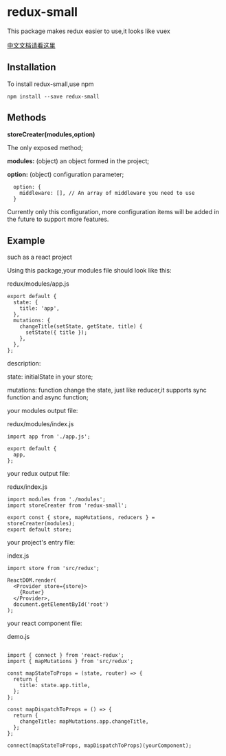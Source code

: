 redux-small
=========================

This package makes redux easier to use,it looks like vuex

[中文文档请看这里](https://blog.csdn.net/xiaotiantian1993s/article/details/84984245)

## Installation

To install redux-small,use npm

```
npm install --save redux-small
```
## Methods

**storeCreater(modules,option)**

The only exposed method;

**modules:** (object) an object formed in the project;

**option:** (object) configuration parameter;
```
  option: {
    middleware: [], // An array of middleware you need to use
  }
```
Currently only this configuration, more configuration items will be added in the future to support more features.

## Example

such as a react project

Using this package,your modules file should look like this:

redux/modules/app.js
```
export default {
  state: {
    title: 'app',
  },
  mutations: {
    changeTitle(setState, getState, title) {
      setState({ title });
    },
  },
};
```
description:

  state: initialState in your store;

  mutations: function change the state, just like reducer,it supports sync function and async function;


your modules output file:

redux/modules/index.js
```
import app from './app.js';

export default {
  app,
};
```

your redux output file:

redux/index.js 
```
import modules from './modules';
import storeCreater from 'redux-small';

export const { store, mapMutations, reducers } = storeCreater(modules);
export default store;
```

your project's entry file:

index.js
```
import store from 'src/redux';

ReactDOM.render(
  <Provider store={store}>
    {Router}
  </Provider>,
  document.getElementById('root')
);
```

your react component file:

demo.js
```

import { connect } from 'react-redux';
import { mapMutations } from 'src/redux';

const mapStateToProps = (state, router) => {
  return {
    title: state.app.title,
  };
};

const mapDispatchToProps = () => {
  return {
    changeTitle: mapMutations.app.changeTitle,
  };
};

connect(mapStateToProps, mapDispatchToProps)(yourComponent);
```





